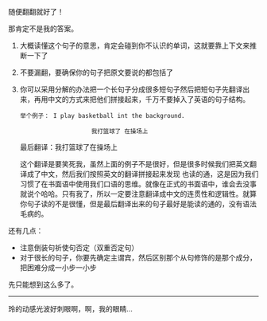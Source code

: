 随便翻翻就好了！

那肯定不是我的答案。

1. 大概读懂这个句子的意思，肯定会碰到你不认识的单词，这就要靠上下文来推断一下了
2. 不要漏翻，要确保你的句子把原文要说的都包括了
3. 你可以采用分解的办法把一个长句子分成很多短句子然后把短句子先翻译出来，再用中文的方式来把他们拼接起来，千万不要掉入了英语的句子结构。

   ```
   举个例子： I play basketball int the background.

                       我打篮球了 在操场上
   ```

   最后翻译：我打篮球了在操场上

   这个翻译是要笑死我，虽然上面的例子不是很好，但是很多时候我们把英文翻译成了中文，然后我们按照英文的翻译拼接起来发现      也读的通，这是因为我们习惯了在书面语中使用我们口语的思维。就像在正式的书面语中，谁会去没事就说个哈哈。只有我了，所以一定要注意翻译成中文的连贯性和逻辑性。就算你句子读的不是很懂，但是最后翻译出来的句子最好是能读的通的，没有语法毛病的。

还有几点：

* 注意倒装句祈使句否定（双重否定句）
* 对于很长的句子，你要先确定主谓宾，然后区别那个从句修饰的是那个成分，把困难分成一小步一小步

先只能想到这么多了。

---

玲的动感光波好刺眼啊，啊，我的眼睛...

